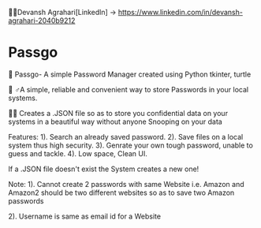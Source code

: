 🙍‍♂️Devansh Agrahari[Linkedln] -> https://www.linkedin.com/in/devansh-agrahari-2040b9212



# Passgo
🐺 Passgo- A simple Password Manager created using Python tkinter, turtle

💁‍ ♂️A simple, reliable and convenient way to store Passwords in your local systems.

👨‍💻 Creates a .JSON file so as to store you confidential data on your systems in a beautiful way without anyone Snooping on your data

Features:
  1). Search an already saved password.
  2). Save files on a local system thus high security.
  3). Genrate your own tough password, unable to guess and tackle.
  4). Low space, Clean UI.
  
If a .JSON file doesn't exist the System creates a new one!

Note:
  1). Cannot create 2 passwords with same Website
      i.e. Amazon and Amazon2 should be two different websites so as to save two Amazon passwords
      
  2). Username is same as email id for a Website
